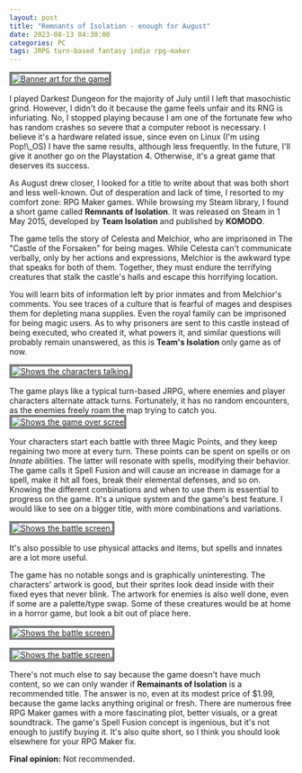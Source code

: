 ```yaml
---
layout: post 
title: "Remnants of Isolation - enough for August"
date: 2023-08-13 04:30:00 
categories: PC
tags: JRPG turn-based fantasy indie rpg-maker
---
```


<div class="adiv"> <a href="https://res.cloudinary.com/backlogrpgs/image/upload/v1691912041/remiso/ribanner.webp" title="Banner" data-lightbox="Banner"> <img src="https://res.cloudinary.com/backlogrpgs/image/upload/v1691912041/remiso/ribanner.webp" alt="Banner art for the game" style="border: 4px solid #7b7d7d;"> </a> </div><p></p>
I played Darkest Dungeon for the majority of July until I left that masochistic grind. However, I didn't do it because the game feels unfair and its RNG is infuriating. No, I stopped playing because I am one of the fortunate few who has random crashes so severe that a computer reboot is necessary. I believe it's a hardware related issue, since even on Linux (I'm using Pop!\_OS) I have the same results, although less frequently. In the future, I'll give it another go on the Playstation 4. Otherwise, it's a great game that deserves its success.

As August drew closer, I looked for a title to write about that was both short and less well-known. Out of desperation and lack of time, I resorted to my comfort zone: RPG Maker games. While browsing my Steam library, I found a short game called **Remnants of Isolation**. It was released on Steam in 1 May 2015, developed by **Team Isolation** and published by **KOMODO**.

The game tells the story of Celesta and Melchior, who are imprisoned in The "Castle of the Forsaken" for being mages. While Celesta can't communicate verbally, only by her actions and expressions, Melchior is the awkward type that speaks for both of them. Together, they must endure the terrifying creatures that stalk the castle's halls and escape this horrifying location.

You will learn bits of information left by prior inmates and from Melchior's comments. You see traces of a culture that is fearful of mages and despises them for depleting mana supplies. Even the royal family can be imprisoned for being magic users. As to why prisoners are sent to this castle instead of being executed, who created it, what powers it, and similar questions will probably remain unanswered, as this is **Team's Isolation** only game as of now. 

<div class="adiv"> <a href="https://res.cloudinary.com/backlogrpgs/image/upload/v1691912041/remiso/riss02.webp" title="" data-lightbox="date"> <img src="https://res.cloudinary.com/backlogrpgs/image/upload/v1691912041/remiso/riss02.webp" alt="Shows the characters talking." style="border: 4px solid #7b7d7d;"> </a> </div><p></p>
The game plays like a typical turn-based JRPG, where enemies and player characters alternate attack turns. Fortunately, it has no random encounters, as the enemies freely roam the map trying to catch you. 


<div class="adiv"> <a href="https://res.cloudinary.com/backlogrpgs/image/upload/v1691912041/remiso/riss06.webp" title="I love the Game Over screen, I had to include it somewhere. So brutal!" data-lightbox="gover"> <img src="https://res.cloudinary.com/backlogrpgs/image/upload/v1691912041/remiso/riss06.webp" alt="Shows the game over scree" style="border: 4px solid #7b7d7d;"> </a> </div><p></p>


Your characters start each battle with three Magic Points, and they keep regaining two more at every turn. These points can be spent on spells or on *Innate* abilities. The latter will resonate with spells, modifying their behavior. The game calls it Spell Fusion and will cause an increase in damage for a spell, make it hit all foes, break their elemental defenses, and so on. Knowing the different combinations and when to use them is essential to progress on the game. It's a unique system and the game's best feature. I would like to see on a bigger title, with more combinations and variations.

<div class="adiv"> <a href="https://res.cloudinary.com/backlogrpgs/image/upload/v1691912041/remiso/riss03.webp" title="" data-lightbox="enemies"> <img src="https://res.cloudinary.com/backlogrpgs/image/upload/v1691912041/remiso/riss03.webp" alt="Shows the battle screen." style="border: 4px solid #7b7d7d;"> </a> </div><p></p>
It's also possible to use physical attacks and items, but spells and innates are a lot more useful. 

The game has no notable songs and is graphically uninteresting. The characters' artwork is good, but their sprites look dead inside with their fixed eyes that never blink. The artwork for enemies is also well done, even if some are a palette/type swap. Some of these creatures would be at home in a horror game, but look a bit out of place here. 

<div class="grid-container">
<div class="adiv"> <a href="https://res.cloudinary.com/backlogrpgs/image/upload/v1691912041/remiso/riss04.webp" title="" data-lightbox="fight"> <img src="https://res.cloudinary.com/backlogrpgs/image/upload/v1691912041/remiso/riss04.webp" alt="Shows the battle screen." style="border: 4px solid #7b7d7d;"> </a> </div><p></p><div class="adiv"> <a href="https://res.cloudinary.com/backlogrpgs/image/upload/v1691912042/remiso/riss05.webp" title="" data-lightbox="fight"> <img src="https://res.cloudinary.com/backlogrpgs/image/upload/v1691912042/remiso/riss05.webp" alt="Shows the battle screen." style="border: 4px solid #7b7d7d;"> </a> </div></div><p></p>


There's not much else to say because the game doesn't have much content, so we can only wander if **Remainants of Isolation** is a recommended title. The answer is no, even at its modest price of $1.99, because the game lacks anything original or fresh. There are numerous free RPG Maker games with a more fascinating plot, better visuals, or a great soundtrack. The game's Spell Fusion concept is ingenious, but it's not enough to justify buying it. It's also quite short, so I think you should look elsewhere for your RPG Maker fix. 

**Final opinion:** Not recommended.